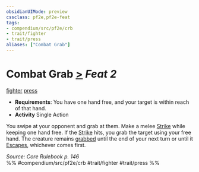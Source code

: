 ```yaml
---
obsidianUIMode: preview
cssclass: pf2e,pf2e-feat
tags:
- compendium/src/pf2e/crb
- trait/fighter
- trait/press
aliases: ["Combat Grab"]
---
```

# Combat Grab  [>](/rules/core-rulebook/chapter-9-playing-the-game.md#Actions "Single Action") *Feat 2*  
[fighter](/rules/traits/fighter.md)  [press](/rules/traits/press.md)  

- **Requirements**: You have one hand free, and your target is within reach of that hand.
- **Activity** Single Action

You swipe at your opponent and grab at them. Make a melee [Strike](/rules/actions/strike.md) while keeping one hand free. If the [Strike](/rules/actions/strike.md) hits, you grab the target using your free hand. The creature remains [grabbed](/rules/conditions.md#Grabbed) until the end of your next turn or until it [Escapes](/rules/actions/escape.md), whichever comes first.

*Source: Core Rulebook p. 146*  
%% #compendium/src/pf2e/crb #trait/fighter #trait/press %%